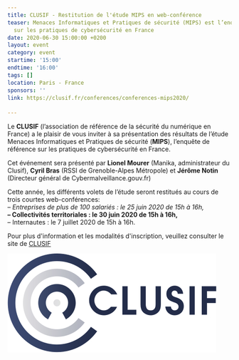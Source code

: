 ```yaml
---
title: CLUSIF - Restitution de l'étude MIPS en web-conférence
teaser: Menaces Informatiques et Pratiques de sécurité (MIPS) est l’enquête de référence
  sur les pratiques de cybersécurité en France
date: 2020-06-30 15:00:00 +0200
layout: event
category: event
startime: '15:00'
endtime: '16:00'
tags: []
location: Paris - France
sponsors: ''
link: https://clusif.fr/conferences/conferences-mips2020/

---
```


Le **CLUSIF** (l’association de référence de la sécurité du numérique en France) a le plaisir de vous inviter à sa présentation des résultats de l’étude Menaces Informatiques et Pratiques de sécurité (**MIPS**), l’enquête de référence sur les pratiques de cybersécurité en France.

Cet événement sera présenté par **Lionel Mourer** (Manika, administrateur du Clusif), **Cyril Bras** (RSSI de Grenoble-Alpes Métropole) et **Jérôme Notin** (Directeur général de Cybermalveillance.gouv.fr)

Cette année, les différents volets de l’étude seront restitués au cours de trois courtes web-conférences:  
_– Entreprises de plus de 100 salariés : le 25 juin 2020 de 15h à 16h,_  
**– Collectivités territoriales : le 30 juin 2020 de 15h à 16h,**  
– Internautes : le 7 juillet 2020 de 15h à 16h.

Pour plus d'information et les modalités d'inscription, veuillez consulter le site de [CLUSIF]()

![](/assets/img/logo_clusif_blanc.jpg)
